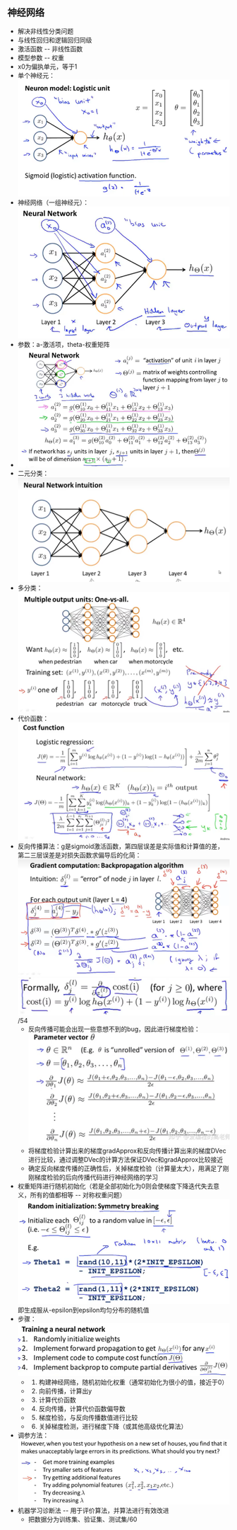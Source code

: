 ## 神经网络
- 解决非线性分类问题
- 与线性回归和逻辑回归同级
- 激活函数 -- 非线性函数
- 模型参数 -- 权重
- x0为偏执单元，等于1
- 单个神经元：![Alt text](image-25.png)
- 神经网络（一组神经元）：![Alt text](image-26.png)
- 参数：a-激活项，theta-权重矩阵
- ![Alt text](image-27.png)
- 二元分类：![Alt text](image-29.png)
- 多分类：![Alt text](image-28.png)
- 代价函数：![Alt text](image-31.png)
- 反向传播算法：g是sigmoid激活函数，第四层误差是实际值和计算值的差，第二三层误差是对损失函数求偏导后的化简：![Alt text](image-32.png)![Alt text](image-33.png)/54
  - 反向传播可能会出现一些意想不到的bug，因此进行梯度检验：![Alt text](image-34.png)
  - 将梯度检验计算出来的梯度gradApprox和反向传播计算出来的梯度DVec进行比较，通过调整DVec的计算方法保证DVec和gradApprox比较接近
  - 确定反向梯度传播的正确性后，关掉梯度检验（计算量太大），用满足了刚刚梯度检验的后向传播代码进行神经网络的学习
- 权重矩阵进行随机初始化（若是全部初始化为0则会使梯度下降迭代失去意义，所有的值都相等 -- 对称权重问题）![Alt text](image-36.png)即生成服从-epsilon到epsilon均匀分布的随机值
- 步骤：![Alt text](image-37.png)
  - 1. 构建神经网络，随机初始化权重（通常初始化为很小的值，接近于0）
  - 2. 向前传播，计算出y
  - 3. 计算代价函数
  - 4. 反向传播，计算代价函数偏导数
  - 5. 梯度检验，与反向传播数值进行比较
  - 6. 关掉梯度检测，进行梯度下降（或其他高级优化算法）
- 调参方法：![Alt text](image-38.png)
- 机器学习诊断法 -- 用于评价算法，并算法进行有效改进
  - 把数据分为训练集、验证集、测试集/60
